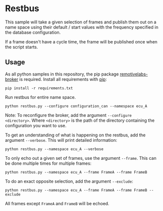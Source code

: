 # Restbus
This sample will take a given selection of frames and publish them out on a name space using their default / start values with the frequency specified in the database configuration.

If a frame doesn't have a cycle time, the frame will be published once when the script starts.

## Usage

As all python samples in this repository, the pip package [remotivelabs-broker](https://pypi.org/project/remotivelabs-broker/) is required. Install all requirements with [pip](https://pypi.org/):

    pip install -r requirements.txt

Run restbus for entire name space.

    python restbus.py --configure configuration_can --namespace ecu_A

Note: To reconfigure the broker, add the argument `--configure <directory>`. Where `<directory>` is the path of the directory containing the configuration you want to use.

To get an understanding of what is happening on the restbus, add the argument `--verbose`. This will print detailed information:

    python restbus.py --namespace ecu_A --verbose

To only echo out a given set of frames, use the argument `--frame`. This can be done multiple times for multiple frames:

    python restbus.py --namespace ecu_A --frame FrameA --frame FrameB

To do an exact opposite selection, add the argument `--exclude`:

    python restbus.py --namespace ecu_A --frame FrameA --frame FrameB --exclude

All frames except `FrameA` and `FrameB` will be echoed.


